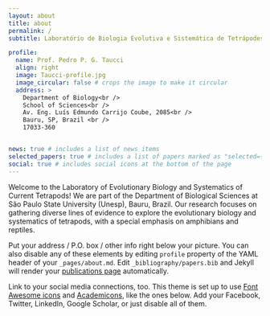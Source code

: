 ```yaml
---
layout: about
title: about
permalink: /
subtitle: Laboratório de Biologia Evolutiva e Sistemática de Tetrápodes Atuais

profile:
  name: Prof. Pedro P. G. Taucci
  align: right
  image: Taucci-profile.jpg
  image_circular: false # crops the image to make it circular
  address: >
    Department of Biology<br />
    School of Sciences<br />
    Av. Eng. Luís Edmundo Carrijo Coube, 2085<br />
    Bauru, SP, Brazil <br />
    17033-360


news: true # includes a list of news items
selected_papers: true # includes a list of papers marked as "selected={true}"
social: true # includes social icons at the bottom of the page
---
```


Welcome to the Laboratory of Evolutionary Biology and Systematics of Current Tetrapods! We are part of the Department of Biological Sciences at São Paulo State University (Unesp), Bauru, Brazil. Our research focuses on gathering diverse lines of evidence to explore the evolutionary biology and systematics of tetrapods, with a special emphasis on amphibians and reptiles.

Put your address / P.O. box / other info right below your picture. You can also disable any of these elements by editing `profile` property of the YAML header of your `_pages/about.md`. Edit `_bibliography/papers.bib` and Jekyll will render your [publications page](/al-folio/publications/) automatically.

Link to your social media connections, too. This theme is set up to use [Font Awesome icons](https://fontawesome.com/) and [Academicons](https://jpswalsh.github.io/academicons/), like the ones below. Add your Facebook, Twitter, LinkedIn, Google Scholar, or just disable all of them.
